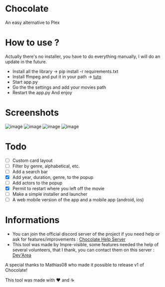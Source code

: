 # Chocolate
An easy alternative to Plex


# How to use ?
Actually there's no installer, you have to do everything manually, I will do an update in the future.
- Install all the library -> pip install -r requirements.txt
- Install ffmpeg and put it in your path -> [tuto](https://www.thewindowsclub.com/how-to-install-ffmpeg-on-windows-10)
- Start app.py
- Go the the settings and add your movies path
- Restart the app.py
And enjoy

# Screenshots

![image](https://user-images.githubusercontent.com/69050895/178296465-5a7276d8-fe80-4f20-9e35-58f562e523a9.png)
![image](https://user-images.githubusercontent.com/69050895/178296508-4bea9794-0ccd-4cc9-acf9-d64d162e2874.png)
![image](https://user-images.githubusercontent.com/69050895/178296575-c504759a-fc66-4ee8-b1a6-0247f8ad28c8.png)
![image](https://user-images.githubusercontent.com/69050895/178296606-afa5926f-6162-4291-8ae7-471403b5f5db.png)

# Todo

- [ ] Custom card layout
- [ ] Filter by genre, alphabetical, etc.
- [ ] Add a search bar
- [X] Add year, duration, genre, to the popup
- [ ] Add actors to the popup
- [X] Permit to restart where you left off the movie
- [ ] Make a simple installer and launcher
- [ ] A web mobile version of the app and a mobile app (android, ios)

# Informations

* You can join the official discord server of the project if you need help or ask for features/improvements : [Chocolate Help Server](https://discord.gg/aWkjDhNFUh)
* This tool was made by Impre-visible, some features needed the help of several volunteers, that I thank, you can contact them on this server : [Dev'Area](https://discord.gg/hTmbFePH)

A special thanks to Mathias08 who made it possible to release v1 of Chocolate!

This tool was made with ❤ and ☕
